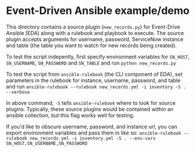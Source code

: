# Event-Driven Ansible example/demo

This directory contains a source plugin (`new_records.py`) for Event-Drive Ansible (EDA) along with a rulebook and playbook to execute. The source plugin accepts arguments for username, password, ServiceNow instance and table (the table you want to watch for new records being created).

To test the script indepently, first specify environment variables for `SN_HOST`, `SN_USERNAME`, `SN_PASSWORD` and `SN_TABLE` and run `python new_records.py`

To test the script from `ansible-rulebook` (the CLI component of EDA), set parameters in the rulebook for instance, username, password, and table and run `ansible-rulebook --rulebook new_records.yml -i inventory -S . --verbose`

In above command, `-S` tells `ansible-rulebook` where to look for source plugins. Typically, these source plugins would be contained within an ansible collection, but this flag works well for testing.

If you'd like to obscure username, password, and instance url, you can export environment variables and pass them in like so: `ansible-rulebook --rulebook new_records.yml -i inventory.yml -S . --env-vars SN_HOST,SN_USERNAME,SN_PASSWORD`
